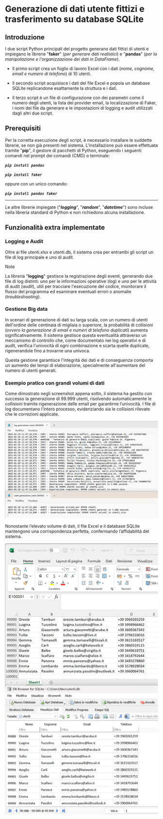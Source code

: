 # Generazione di dati utente fittizi e trasferimento su database SQLite

## Introduzione 

I due script Python principali del progetto generano dati fittizi di utenti e impiegano le librerie "**faker**" (*per generare dati realistici*) e "**pandas**" (*per la manipolazione e l'organizzazione dei dati in DataFrame*). 

* Il primo script crea un foglio di lavoro Excel con i dati (*nome, cognome, email e numero di telefono*) di 10 utenti.  

* Il secondo script acquisisce i dati del file Excel e popola un database SQLite replicandone esattamente la struttura e i dati.

* Il terzo script è un file di configurazione con dei parametri come il numero degli utenti, la lista dei provider email, la localizzazione di Faker, i nomi dei file da generare e le impostazioni di logging e audit utilizzati dagli altri due script.
    
## Prerequisiti 

Per la corretta esecuzione degli script, è necessario installare le suddette librerie, se non già presenti nel sistema. L'installazione può essere effettuata tramite "**pip**", il gestore di pacchetti di Python, eseguendo i seguenti comandi nel prompt dei comandi (CMD) o terminale:

***`pip install pandas`***

***`pip install faker`***  

oppure con un unico comando:

***`pip install pandas faker`***  

___
Le altre librerie impiegate ("***logging***", "***random***", "***datetime***") sono incluse nella libreria standard di Python e non richiedono alcuna installazione.

## Funzionalità extra implementate

### Logging e Audit

Oltre ai file utenti.xlsx e utenti.db, il sistema crea per entrambi gli script un file di log principale e uno di audit.

>[!NOTE]
>
>La libreria "**logging**" gestisce la registrazione degli eventi, generando due file di log distinti: uno per le informazioni operative (*log*) e uno per le attività di audit (*audit*), utili per tracciare l'esecuzione del codice, monitorare il flusso del programma ed esaminare eventuali errori o anomalie (*troubleshooting*).

### Gestione Big data

In scenari di generazione di dati su larga scala, con un numero di utenti dell'ordine delle centinaia di migliaia o superiore, la probabilità di collisioni (*ovvero la generazione di email e numeri di telefono duplicati*) aumenta significativamente. Il sistema gestisce questa eventualità attraverso un meccanismo di 
controllo che, come documentato nei log operativi e di audit, verifica l'univocità di ogni combinazione e scarta quelle duplicate, rigenerandole fino a trovarne una univoca.

Questa gestione garantisce l'integrità dei dati e di conseguenza comporta un aumento dei tempi di elaborazione, specialmente all'aumentare del numero di utenti generati.  

### Esempio pratico con grandi volumi di dati

Come dimostrato negli screenshot appena sotto, il sistema ha gestito con successo la generazione di 99.999 utenti, risolvendo automaticamente le collisioni tramite rigenerazione delle email per garantirne l’univocità.
I file di log documentano l’intero processo, evidenziando sia le collisioni rilevate che le correzioni applicate.

![image](https://github.com/Fr3d1983/Script-PW/blob/main/Images/log%20%26%20audit.png)

Nonostante l’elevato volume di dati, il file Excel e il database SQLite mantengono una corrispondenza perfetta, confermando l’affidabilità del sistema.

![image](https://github.com/Fr3d1983/Script-PW/blob/main/Images/Excel%20%26%20dbSQL.png)


